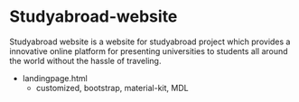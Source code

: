 # Studyabroad-website
Studyabroad website is a website for studyabroad project which provides a innovative online platform for presenting universities to  students all around the world without the hassle of traveling.

- landingpage.html
   - customized, bootstrap, material-kit, MDL
